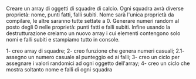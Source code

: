 Creare un array di oggetti di squadre di calcio.
Ogni squadra avrà diverse proprietà: nome, punti fatti, falli subiti.
Nome sarà l'unica proprietà da compilare, le altre saranno tutte settate a 0.
Generare numeri random al posto degli 0 nelle proprietà: punti fatti e falli subiti.
Infine usando la destrutturazione creiamo un nuovo array i cui elementi contengono solo nomi e falli subiti e stampiamo tutto in console.

1- creo array di squadre;
2- creo funzione che genera numeri casuali;
    2.1- assegno un numero casuale al punteggio ed ai falli;
3- creo un ciclo per assegnare i valori randomici ad ogni oggetto dell'array;
4- creo un ciclo che mostra soltanto nome e falli di ogni squadra
